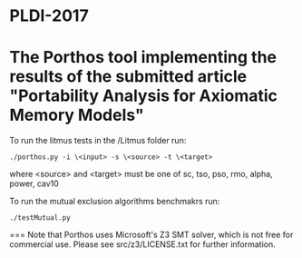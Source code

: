 # PLDI-2017
The Porthos tool implementing the results of the submitted article **"Portability Analysis for Axiomatic Memory Models"**
===
To run the litmus tests in the /Litmus folder run: 

```
./porthos.py -i \<input> -s \<source> -t \<target>
```

where \<source> and \<target> must be one of sc, tso, pso, rmo, alpha, power, cav10

To run the mutual exclusion algorithms benchmakrs run:

```
./testMutual.py
```
===
Note that Porthos uses Microsoft's Z3 SMT solver, which is not free for commercial use. Please see src/z3/LICENSE.txt for further information.
